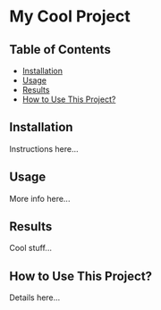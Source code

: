 # My Cool Project

## Table of Contents
- [Installation](#installation)
- [Usage](#usage)
- [Results](#results)
- [How to Use This Project?](#how-to-use-this-project)

## Installation
Instructions here...

## Usage
More info here...

## Results
Cool stuff...

## How to Use This Project?
Details here...